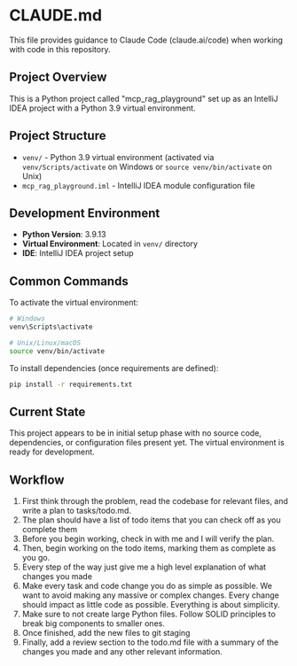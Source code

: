 # CLAUDE.md

This file provides guidance to Claude Code (claude.ai/code) when working with code in this repository.

## Project Overview

This is a Python project called "mcp_rag_playground" set up as an IntelliJ IDEA project with a Python 3.9 virtual environment.

## Project Structure

- `venv/` - Python 3.9 virtual environment (activated via `venv/Scripts/activate` on Windows or `source venv/bin/activate` on Unix)
- `mcp_rag_playground.iml` - IntelliJ IDEA module configuration file

## Development Environment

- **Python Version**: 3.9.13
- **Virtual Environment**: Located in `venv/` directory
- **IDE**: IntelliJ IDEA project setup

## Common Commands

To activate the virtual environment:
```bash
# Windows
venv\Scripts\activate

# Unix/Linux/macOS
source venv/bin/activate
```

To install dependencies (once requirements are defined):
```bash
pip install -r requirements.txt
```

## Current State

This project appears to be in initial setup phase with no source code, dependencies, or configuration files present yet. The virtual environment is ready for development.

## Workflow

1. First think through the problem, read the codebase for relevant files, and write a plan to tasks/todo.md.
2. The plan should have a list of todo items that you can check off as you complete them
3. Before you begin working, check in with me and I will verify the plan.
4. Then, begin working on the todo items, marking them as complete as you go.
5. Every step of the way just give me a high level explanation of what changes you made
6. Make every task and code change you do as simple as possible. We want to avoid making any massive or complex changes. Every change should impact as little code as possible. Everything is about simplicity.
7. Make sure to not create large Python files. Follow SOLID principles to break big components to smaller ones.
8. Once finished, add the new files to git staging
9. Finally, add a review section to the todo.md file with a summary of the changes you made and any other relevant information.